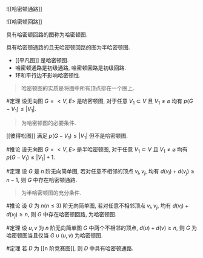 ![[哈密顿通路]]

![[哈密顿回路]]

具有哈密顿回路的图称为哈密顿图. 

具有哈密顿通路的且无哈密顿回路的图为半哈密顿图. 

- [[平凡图]] 是哈密顿图. 
- 哈密顿通路是初级通路, 哈密顿回路是初级回路. 
- 环和平行边不影响哈密顿性. 

> 哈密顿图的实质是将图中所有顶点排在一个圈上. 

#定理 设无向图 $G=<V,E>$ 是哈密顿图, 对于任意 $V_1\subset V$ 且 $V_1\neq\varnothing$ 均有 $p(G-V_1)\le|V_1|$. 

> 为哈密顿图的必要条件. 

[[彼得松图]] 满足 $p(G-V_1)\leq|V_1|$ 但不是哈密顿图. 

#推论 设无向图 $G=<V,E>$ 是半哈密顿图, 对于任意 $V_1\subset V$ 且 $V_1\neq\varnothing$ 均有 $p(G-V_1)\le|V_1|+1$. 

#定理 设 $G$ 是 $n$ 阶无向简单图, 若对任意不相邻的顶点 $v_i,v_j$, 均有 $d(v_i)+d(v_j)\ge n-1$, 则 $G$ 中存在哈密顿通路. 

> 为半哈密顿图的充分条件. 

#推论 设 $G$ 为 $n (n\le3)$ 阶无向简单图, 若对任意不相邻顶点 $v_i,v_j$, 均有 $d(v_i)+d(v_j)\ge n$, 则 $G$ 中存在哈密顿回路, 为哈密顿图. 

#定理 设 $u,v$ 为 $n$ 阶无向简单图 $G$ 中两个不相邻的顶点, $d(u)+d(v)\ge n$, 则 $G$ 为哈密顿图当且仅当 $G\cup(u,v)$ 为哈密顿图. 

#定理 若 $D$ 为 [[n 阶竞赛图]], 则 $D$ 中具有哈密顿通路. 